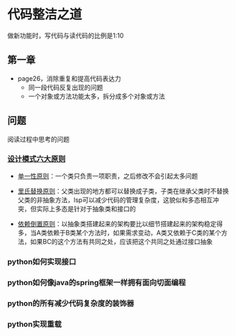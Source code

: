 # 代码整洁之道

做新功能时，写代码与读代码的比例是1:10

## 第一章

- page26，消除重复和提高代码表达力
  - 同一段代码反复出现的问题
  - 一个对象或方法功能太多，拆分成多个对象或方法





## 问题

阅读过程中思考的问题

### [设计模式六大原则](https://www.jianshu.com/p/807bc228dbc2)

- [单一性原则](https://blog.csdn.net/zhengzhb/article/details/7278174)：一个类只负责一项职责，之后修改不会引起太多问题
- [里氏替换原则](https://www.zhihu.com/question/27191817)：父类出现的地方都可以替换成子类，子类在继承父类时不替换父类的非抽象方法，lsp可以减少代码的管理复杂度，这貌似和多态相互冲突，但实际上多态是针对于抽象类和接口的

- [依赖倒置原则](https://blog.csdn.net/zhengzhb/article/details/7289269)：以抽象类搭建起来的架构要比以细节搭建起来的架构稳定得多，当A类依赖于B类某个方法时，如果需求变动，A类又依赖于C类的某个方法，如果BC的这个方法有共同之处，应该把这个共同之处通过接口抽象

### python如何实现接口

### python如何像java的spring框架一样拥有面向切面编程

### python的所有减少代码复杂度的装饰器

### python实现重载
